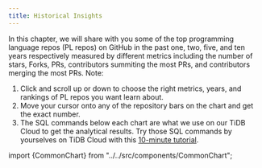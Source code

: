 ```yaml
---
title: Historical Insights
---
```


In this chapter, we will share with you some of the top programming language repos (PL repos) on GitHub in the past one, two, five, and ten years respectively measured by different metrics including the number of stars, Forks, PRs, contributors summiting the most PRs, and contributors merging the most PRs. 
Note: 
1. Click and scroll up or down to choose the right metrics, years, and rankings of PL repos you want learn about. 
2. Move your cursor onto any of the repository bars on the chart and get the exact number. 
3. The SQL commands below each chart are what we use on our TiDB Cloud to get the analytical results. Try those SQL commands by yourselves on TiDB Cloud with this [10-minute tutorial](https://ossinsight.io/_/more/analyze-github-events-on-tidb-cloud-in-10-minutes/).

import {CommonChart} from "../../src/components/CommonChart";

<CommonChart repo='programming_language_repos' chart='histories' />
